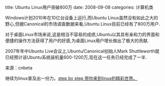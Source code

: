 title: Ubuntu Linux用户突破800万
date: 2008-09-08
categories: 计算机类

Windows计划2010年在10亿台设备上运行,而Ubuntu Linux虽然没有如此之大的野心,但据Canonical的市场调查数据来看,Ubuntu Linux目前已经有了800万用户.  
  
对于桌面Linux市场来说,这是相当不容易的成绩,Ubuntu以其具有亲和力的界面和便捷的操作方法获得了用户的好感,为桌面Linux用户增长做出了极大的贡献.  
  
2007年年中Ubuntu Live会议上,Ubuntu/Canonical创始人Mark Shuttleworth就已经预计该Ubuntu系统装机量600-1200万,现在这一任务已经完成了一半.  
  
来源：cnbeta  
  
继续为linux普及出一份力。[step by step 带你来到linux的精彩世界。](http://hi.baidu.com/bobobo80/blog/item/0528af01a4168d05728da55c.html)
